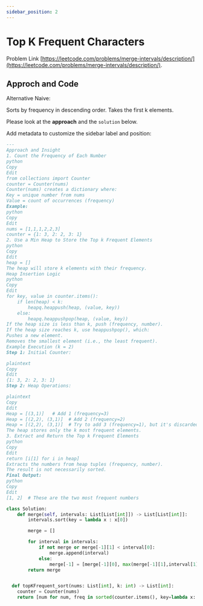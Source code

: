 ```yaml
---
sidebar_position: 2
---
```


# Top K Frequent Characters


Problem Link [https://leetcode.com/problems/merge-intervals/description/](https://leetcode.com/problems/merge-intervals/description/).

## Approch and Code

Alternative Naive:

Sorts by frequency in descending order.
Takes the first k elements.


Please look at the **approach** and the `solution` below.

Add metadata to customize the sidebar label and position:

```md title="memo" {1-4}
---
Approach and Insight
1. Count the Frequency of Each Number
python
Copy
Edit
from collections import Counter
counter = Counter(nums)
Counter(nums) creates a dictionary where:
Key = unique number from nums
Value = count of occurrences (frequency)
Example:
python
Copy
Edit
nums = [1,1,1,2,2,3]
counter = {1: 3, 2: 2, 3: 1}
2. Use a Min Heap to Store the Top k Frequent Elements
python
Copy
Edit
heap = []
The heap will store k elements with their frequency.
Heap Insertion Logic
python
Copy
Edit
for key, value in counter.items():
    if len(heap) < k:
        heapq.heappush(heap, (value, key))
    else:
        heapq.heappushpop(heap, (value, key))
If the heap size is less than k, push (frequency, number).
If the heap size reaches k, use heappushpop(), which:
Pushes a new element.
Removes the smallest element (i.e., the least frequent).
Example Execution (k = 2)
Step 1: Initial Counter:

plaintext
Copy
Edit
{1: 3, 2: 2, 3: 1}
Step 2: Heap Operations:

plaintext
Copy
Edit
Heap = [(3,1)]   # Add 1 (frequency=3)
Heap = [(2,2), (3,1)]  # Add 2 (frequency=2)
Heap = [(2,2), (3,1)]  # Try to add 3 (frequency=1), but it's discarded (heappushpop)
The heap stores only the k most frequent elements.
3. Extract and Return the Top k Frequent Elements
python
Copy
Edit
return [i[1] for i in heap]
Extracts the numbers from heap tuples (frequency, number).
The result is not necessarily sorted.
Final Output:
python
Copy
Edit
[1, 2]  # These are the two most frequent numbers


```




```py title="Solution.py"
class Solution:
    def merge(self, intervals: List[List[int]]) -> List[List[int]]:
        intervals.sort(key = lambda x : x[0])

        merge = []

        for interval in intervals:
            if not merge or merge[-1][1] < interval[0]:
                merge.append(interval)
            else:
                merge[-1] = [merge[-1][0], max(merge[-1][1],interval[1])]
        return merge


  def topKFrequent_sort(nums: List[int], k: int) -> List[int]:
    counter = Counter(nums)
    return [num for num, freq in sorted(counter.items(), key=lambda x: -x[1])[:k]]


```


```md title="Rundown"


```
